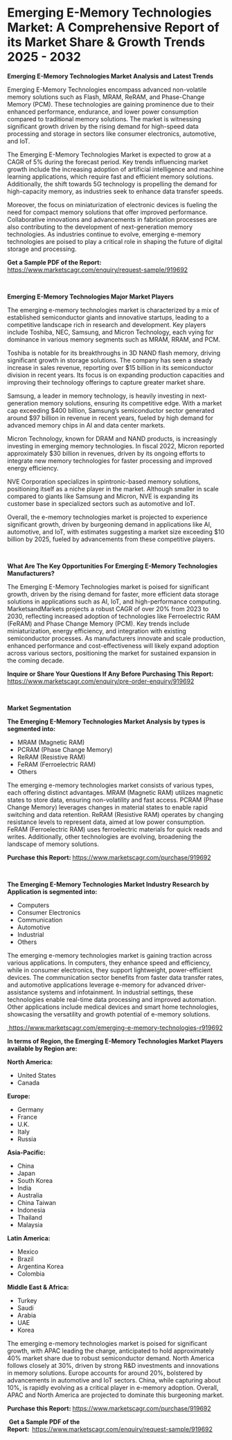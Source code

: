 <p><h1>Emerging E-Memory Technologies Market: A Comprehensive Report of its Market Share & Growth Trends 2025 - 2032</h1></p><p><strong>Emerging E-Memory Technologies Market Analysis and Latest Trends</strong></p>
<p><p>Emerging E-Memory Technologies encompass advanced non-volatile memory solutions such as Flash, MRAM, ReRAM, and Phase-Change Memory (PCM). These technologies are gaining prominence due to their enhanced performance, endurance, and lower power consumption compared to traditional memory solutions. The market is witnessing significant growth driven by the rising demand for high-speed data processing and storage in sectors like consumer electronics, automotive, and IoT.</p><p>The Emerging E-Memory Technologies Market is expected to grow at a CAGR of 5% during the forecast period. Key trends influencing market growth include the increasing adoption of artificial intelligence and machine learning applications, which require fast and efficient memory solutions. Additionally, the shift towards 5G technology is propelling the demand for high-capacity memory, as industries seek to enhance data transfer speeds. </p><p>Moreover, the focus on miniaturization of electronic devices is fueling the need for compact memory solutions that offer improved performance. Collaborative innovations and advancements in fabrication processes are also contributing to the development of next-generation memory technologies. As industries continue to evolve, emerging e-memory technologies are poised to play a critical role in shaping the future of digital storage and processing.</p></p>
<p><strong>Get a Sample PDF of the Report:&nbsp;</strong> <a href="https://www.marketscagr.com/enquiry/request-sample/919692?utm_campaign=3059&utm_medium=2&utm_source=Github&utm_content=ia&utm_term=15042025&utm_id=emerging-e-memory-technologies">https://www.marketscagr.com/enquiry/request-sample/919692</a></p>
<p>&nbsp;</p>
<p><strong>Emerging E-Memory Technologies Major Market Players</strong></p>
<p><p>The emerging e-memory technologies market is characterized by a mix of established semiconductor giants and innovative startups, leading to a competitive landscape rich in research and development. Key players include Toshiba, NEC, Samsung, and Micron Technology, each vying for dominance in various memory segments such as MRAM, RRAM, and PCM.</p><p>Toshiba is notable for its breakthroughs in 3D NAND flash memory, driving significant growth in storage solutions. The company has seen a steady increase in sales revenue, reporting over $15 billion in its semiconductor division in recent years. Its focus is on expanding production capacities and improving their technology offerings to capture greater market share.</p><p>Samsung, a leader in memory technology, is heavily investing in next-generation memory solutions, ensuring its competitive edge. With a market cap exceeding $400 billion, Samsung’s semiconductor sector generated around $97 billion in revenue in recent years, fueled by high demand for advanced memory chips in AI and data center markets.</p><p>Micron Technology, known for DRAM and NAND products, is increasingly investing in emerging memory technologies. In fiscal 2022, Micron reported approximately $30 billion in revenues, driven by its ongoing efforts to integrate new memory technologies for faster processing and improved energy efficiency.</p><p>NVE Corporation specializes in spintronic-based memory solutions, positioning itself as a niche player in the market. Although smaller in scale compared to giants like Samsung and Micron, NVE is expanding its customer base in specialized sectors such as automotive and IoT.</p><p>Overall, the e-memory technologies market is projected to experience significant growth, driven by burgeoning demand in applications like AI, automotive, and IoT, with estimates suggesting a market size exceeding $10 billion by 2025, fueled by advancements from these competitive players.</p></p>
<p>&nbsp;</p>
<p><strong>What Are The Key Opportunities For Emerging E-Memory Technologies Manufacturers?</strong></p>
<p><p>The Emerging E-Memory Technologies market is poised for significant growth, driven by the rising demand for faster, more efficient data storage solutions in applications such as AI, IoT, and high-performance computing. MarketsandMarkets projects a robust CAGR of over 20% from 2023 to 2030, reflecting increased adoption of technologies like Ferroelectric RAM (FeRAM) and Phase Change Memory (PCM). Key trends include miniaturization, energy efficiency, and integration with existing semiconductor processes. As manufacturers innovate and scale production, enhanced performance and cost-effectiveness will likely expand adoption across various sectors, positioning the market for sustained expansion in the coming decade.</p></p>
<p><strong>Inquire or Share Your Questions If Any Before Purchasing This Report:</strong> <a href="https://www.marketscagr.com/enquiry/pre-order-enquiry/919692?utm_campaign=3059&utm_medium=2&utm_source=Github&utm_content=ia&utm_term=15042025&utm_id=emerging-e-memory-technologies">https://www.marketscagr.com/enquiry/pre-order-enquiry/919692</a></p>
<p>&nbsp;</p>
<p><strong>Market Segmentation</strong></p>
<p><strong>The Emerging E-Memory Technologies Market Analysis by types is segmented into:</strong></p>
<p><ul><li>MRAM (Magnetic RAM)</li><li>PCRAM (Phase Change Memory)</li><li>ReRAM (Resistive RAM)</li><li>FeRAM (Ferroelectric RAM)</li><li>Others</li></ul></p>
<p><p>The emerging e-memory technologies market consists of various types, each offering distinct advantages. MRAM (Magnetic RAM) utilizes magnetic states to store data, ensuring non-volatility and fast access. PCRAM (Phase Change Memory) leverages changes in material states to enable rapid switching and data retention. ReRAM (Resistive RAM) operates by changing resistance levels to represent data, aimed at low power consumption. FeRAM (Ferroelectric RAM) uses ferroelectric materials for quick reads and writes. Additionally, other technologies are evolving, broadening the landscape of memory solutions.</p></p>
<p><strong>Purchase this Report:&nbsp;</strong><a href="https://www.marketscagr.com/purchase/919692?utm_campaign=3059&utm_medium=2&utm_source=Github&utm_content=ia&utm_term=15042025&utm_id=emerging-e-memory-technologies">https://www.marketscagr.com/purchase/919692</a></p>
<p>&nbsp;</p>
<p><strong>The Emerging E-Memory Technologies Market Industry Research by Application is segmented into:</strong></p>
<p><ul><li>Computers</li><li>Consumer Electronics</li><li>Communication</li><li>Automotive</li><li>Industrial</li><li>Others</li></ul></p>
<p><p>The emerging e-memory technologies market is gaining traction across various applications. In computers, they enhance speed and efficiency, while in consumer electronics, they support lightweight, power-efficient devices. The communication sector benefits from faster data transfer rates, and automotive applications leverage e-memory for advanced driver-assistance systems and infotainment. In industrial settings, these technologies enable real-time data processing and improved automation. Other applications include medical devices and smart home technologies, showcasing the versatility and growth potential of e-memory solutions.</p></p>
<p><a href="https://www.marketscagr.com/emerging-e-memory-technologies-r919692?utm_campaign=3059&utm_medium=2&utm_source=Github&utm_content=ia&utm_term=15042025&utm_id=emerging-e-memory-technologies">&nbsp;https://www.marketscagr.com/emerging-e-memory-technologies-r919692</a></p>
<p><strong>In terms of Region, the Emerging E-Memory Technologies Market Players available by Region are:</strong></p>
<p>
    <p> <strong> North America: </strong>
        <ul>
            <li>United States</li>
            <li>Canada</li>
        </ul>
        </p> 
    <p> <strong> Europe: </strong>
        <ul>
            <li>Germany</li>
            <li>France</li>
            <li>U.K.</li>
            <li>Italy</li>
            <li>Russia</li>
        </ul>
        </p> 
    <p> <strong> Asia-Pacific: </strong>
        <ul>
            <li>China</li>
            <li>Japan</li>
            <li>South Korea</li>
            <li>India</li>
            <li>Australia</li>
            <li>China Taiwan</li>
            <li>Indonesia</li>
            <li>Thailand</li>
            <li>Malaysia</li>
        </ul>
        </p> 
    <p> <strong> Latin America: </strong>
        <ul>
            <li>Mexico</li>
            <li>Brazil</li>
            <li>Argentina Korea</li>
            <li>Colombia</li>
        </ul>
        </p> 
    <p> <strong> Middle East & Africa: </strong>
        <ul>
            <li>Turkey</li>
            <li>Saudi</li>
            <li>Arabia</li>
            <li>UAE</li>
            <li>Korea</li>
        </ul>
    </p>
    </p>
<p><p>The emerging e-memory technologies market is poised for significant growth, with APAC leading the charge, anticipated to hold approximately 40% market share due to robust semiconductor demand. North America follows closely at 30%, driven by strong R&D investments and innovations in memory solutions. Europe accounts for around 20%, bolstered by advancements in automotive and IoT sectors. China, while capturing about 10%, is rapidly evolving as a critical player in e-memory adoption. Overall, APAC and North America are projected to dominate this burgeoning market.</p></p>
<p><strong>Purchase this Report: </strong><a href="https://www.marketscagr.com/purchase/919692?utm_campaign=3059&utm_medium=2&utm_source=Github&utm_content=ia&utm_term=15042025&utm_id=emerging-e-memory-technologies">https://www.marketscagr.com/purchase/919692</a></p>
<p>&nbsp;<strong>Get a Sample PDF of the Report:&nbsp;&nbsp;</strong><a href="https://www.marketscagr.com/enquiry/request-sample/919692?utm_campaign=3059&utm_medium=2&utm_source=Github&utm_content=ia&utm_term=15042025&utm_id=emerging-e-memory-technologies">https://www.marketscagr.com/enquiry/request-sample/919692</a></p>
<p><strong></strong></p>
<p><p></p><p></p><p></p></p>